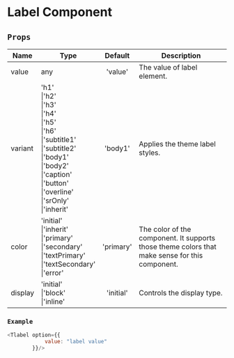 
# Label Component

## `Props`

| Name        | Type |Default           | Description  |
| ------------- |---|:-------------:| -----|
| value | any | 'value' |  The value of label element. |
| variant | 'h1'<br>&#124;'h2'<br>&#124;'h3'<br>&#124;'h4'<br>&#124;'h5'<br>&#124;'h6'<br>&#124;'subtitle1'<br>&#124;'subtitle2'<br>&#124;'body1'<br>&#124;'body2'<br>&#124;'caption'<br>&#124;'button'<br>&#124;'overline'<br>&#124;'srOnly'<br>&#124;'inherit' | 'body1' | Applies the theme label styles. |
| color | 'initial'<br>&#124;'inherit'<br>&#124;'primary'<br>&#124;'secondary'<br>&#124;'textPrimary'<br>&#124;'textSecondary'<br>&#124;'error' |'primary' | The color of the component. It supports those theme colors that make sense for this component.|
| display | 'initial'<br>&#124;'block'<br>&#124;'inline' | 'initial' | Controls the display type. |

### `Example`

```javascript
<Tlabel option={{
            value: "label value"
        }}/>

```
